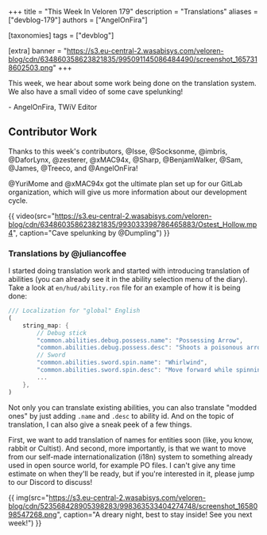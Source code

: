 +++
title = "This Week In Veloren 179"
description = "Translations"
aliases = ["devblog-179"]
authors = ["AngelOnFira"]

[taxonomies]
tags = ["devblog"]

[extra]
banner = "https://s3.eu-central-2.wasabisys.com/veloren-blog/cdn/634860358623821835/995091145086484490/screenshot_1657318602503.png"
+++

This week, we hear about some work being done on the translation system. We also
have a small video of some cave spelunking!

\- AngelOnFira, TWiV Editor

## Contributor Work

Thanks to this week's contributors, @Isse, @Socksonme, @imbris, @DaforLynx,
@zesterer, @xMAC94x, @Sharp, @BenjamWalker, @Sam, @James, @Treeco, and
@AngelOnFira!

@YuriMome and @xMAC94x got the ultimate plan set up for our GitLab organization,
which will give us more information about our development cycle.

{{
  video(src="https://s3.eu-central-2.wasabisys.com/veloren-blog/cdn/634860358623821835/993033398786465883/Ostest_Hollow.mp4",
  caption="Cave spelunking by @Dumpling") }}

### Translations by @juliancoffee

I started doing translation work and started with introducing translation of
abilities (you can already see it in the ability selection menu of the diary).
Take a look at `en/hud/ability.ron` file for an example of how it is being done:

```rs
/// Localization for "global" English
(
    string_map: {
        // Debug stick
        "common.abilities.debug.possess.name": "Possessing Arrow",
        "common.abilities.debug.possess.desc": "Shoots a poisonous arrow. Lets you control your target.",
        // Sword
        "common.abilities.sword.spin.name": "Whirlwind",
        "common.abilities.sword.spin.desc": "Move forward while spinning with your sword.",
        ...
    },
)
```

Not only you can translate existing abilities, you can also translate "modded
ones" by just adding `.name` and `.desc` to ability id. And on the topic of
translation, I can also give a sneak peek of a few things.

First, we want to add translation of names for entities soon (like, you know,
rabbit or Cultist). And second, more importantly, is that we want to move from
our self-made internationalization (i18n) system to something already used in
open source world, for example PO files. I can't give any time estimate on when
they'll be ready, but if you're interested in it, please jump to our Discord to
discuss!

{{
  img(src="https://s3.eu-central-2.wasabisys.com/veloren-blog/cdn/523568428905398283/998363533404274748/screenshot_1658098547268.png",
  caption="A dreary night, best to stay inside! See you next week!")
}}
